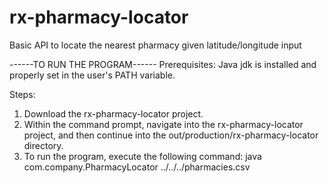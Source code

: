# rx-pharmacy-locator
Basic API to locate the nearest pharmacy given latitude/longitude input

------TO RUN THE PROGRAM------
Prerequisites: Java jdk is installed and properly set in the user's PATH variable.

Steps:
1. Download the rx-pharmacy-locator project.
2. Within the command prompt, navigate into the rx-pharmacy-locator project, and then continue into the out/production/rx-pharmacy-locator directory.
3. To run the program, execute the following command:
        java com.company.PharmacyLocator <patientLatitude> <patientLongitude> ../../../pharmacies.csv
